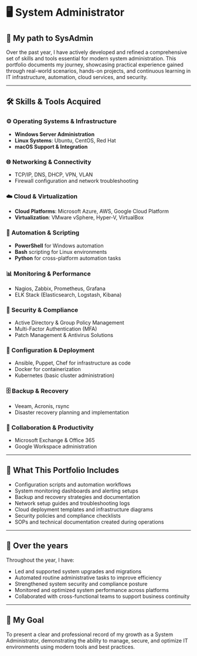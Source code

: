 # 🖥️ System Administrator 

## 📌 My path to SysAdmin

Over the past year, I have actively developed and refined a comprehensive set of skills and tools essential for modern system administration. This portfolio documents my journey, showcasing practical experience gained through real-world scenarios, hands-on projects, and continuous learning in IT infrastructure, automation, cloud services, and security.

---

## 🛠️ Skills & Tools Acquired

### ⚙️ Operating Systems & Infrastructure
- **Windows Server Administration**
- **Linux Systems**: Ubuntu, CentOS, Red Hat
- **macOS Support & Integration**

### 🌐 Networking & Connectivity
- TCP/IP, DNS, DHCP, VPN, VLAN
- Firewall configuration and network troubleshooting

### ☁️ Cloud & Virtualization
- **Cloud Platforms**: Microsoft Azure, AWS, Google Cloud Platform
- **Virtualization**: VMware vSphere, Hyper-V, VirtualBox

### 🔄 Automation & Scripting
- **PowerShell** for Windows automation
- **Bash** scripting for Linux environments
- **Python** for cross-platform automation tasks

### 📊 Monitoring & Performance
- Nagios, Zabbix, Prometheus, Grafana
- ELK Stack (Elasticsearch, Logstash, Kibana)

### 🔐 Security & Compliance
- Active Directory & Group Policy Management
- Multi-Factor Authentication (MFA)
- Patch Management & Antivirus Solutions

### 🧩 Configuration & Deployment
- Ansible, Puppet, Chef for infrastructure as code
- Docker for containerization
- Kubernetes (basic cluster administration)

### 🗄️ Backup & Recovery
- Veeam, Acronis, rsync
- Disaster recovery planning and implementation

### 📨 Collaboration & Productivity
- Microsoft Exchange & Office 365
- Google Workspace administration

---

## 📁 What This Portfolio Includes

- Configuration scripts and automation workflows
- System monitoring dashboards and alerting setups
- Backup and recovery strategies and documentation
- Network setup guides and troubleshooting logs
- Cloud deployment templates and infrastructure diagrams
- Security policies and compliance checklists
- SOPs and technical documentation created during operations

---

## 🎯 Over the years
Throughout the year, I have:
- Led and supported system upgrades and migrations
- Automated routine administrative tasks to improve efficiency
- Strengthened system security and compliance posture
- Monitored and optimized system performance across platforms
- Collaborated with cross-functional teams to support business continuity

---


## 🚀 My Goal

To present a clear and professional record of my growth as a System Administrator, demonstrating the ability to manage, secure, and optimize IT environments using modern tools and best practices.

